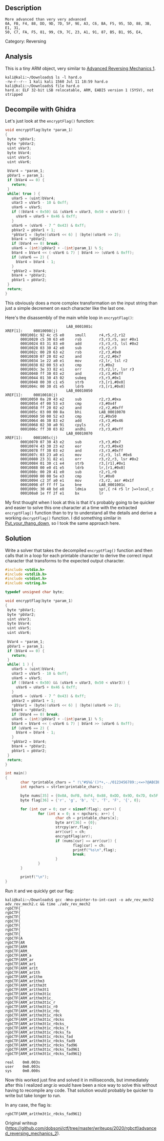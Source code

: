 ## Description

```  
More advanced than very very advanced  
0A, FB, F4, 88, DD, 9D, 7D, 5F, 9E, A3, C6, BA, F5, 95, 5D, 88, 3B, E1, 31,
50, C7, FA, F5, 81, 99, C9, 7C, 23, A1, 91, 87, B5, B1, 95, E4,  
```

Category: Reversing

## Analysis

This is a tiny ARM object, very similar to [Advanced Reversing Mechanics
1](https://github.com/dobsonj/ctf/blob/master/writeups/2020/rgbctf/advanced_reversing_mechanics_1).

```  
kali@kali:~/Downloads$ ls -l hard.o  
-rw-r--r-- 1 kali kali 1560 Jul 11 18:59 hard.o  
kali@kali:~/Downloads$ file hard.o  
hard.o: ELF 32-bit LSB relocatable, ARM, EABI5 version 1 (SYSV), not stripped  
```

## Decompile with Ghidra

Let's just look at the `encryptFlag()` function:

```c  
void encryptFlag(byte *param_1)  
{  
 byte *pbVar1;  
 byte *pbVar2;  
 uint uVar3;  
 byte bVar4;  
 uint uVar5;  
 uint uVar6;  
  
 bVar4 = *param_1;  
 pbVar1 = param_1;  
 if (bVar4 == 0) {  
   return;  
 }  
 while( true ) {  
   uVar5 = (uint)bVar4;  
   uVar3 = uVar5 - 10 & 0xff;  
   uVar6 = uVar5;  
   if ((bVar4 < 0x50) && (uVar6 = uVar3, 0x50 < uVar3)) {  
     uVar6 = uVar5 + 0x46 & 0xff;  
   }  
   uVar6 = (uVar6 - 7 ^ 0x43) & 0xff;  
   pbVar2 = pbVar1 + 1;  
   *pbVar1 = (byte)(uVar6 << 6) | (byte)(uVar6 >> 2);  
   bVar4 = *pbVar2;  
   if (bVar4 == 0) break;  
   uVar6 = (int)(pbVar2 + -(int)param_1) % 5;  
   bVar4 = bVar4 << (-uVar6 & 7) | bVar4 >> (uVar6 & 0xff);  
   if (uVar6 == 2) {  
     bVar4 = bVar4 - 1;  
   }  
   *pbVar2 = bVar4;  
   bVar4 = *pbVar2;  
   pbVar1 = pbVar2;  
 }  
 return;  
}  
```

This obviously does a more complex transformation on the input string than
just a simple decrement on each character like the last one.

Here's the disassembly of the main while loop in `encryptFlag()`:

```  
                            LAB_0001001c                                    XREF[1]:     00010098(j)    
       0001001c 92 4c c5 e0     smull      r4,r5,r2,r12  
       00010020 c5 30 63 e0     rsb        r3,r3,r5, asr #0x1  
       00010024 03 31 83 e0     add        r3,r3,r3, lsl #0x2  
       00010028 03 30 42 e0     sub        r3,r2,r3  
       0001002c 00 20 63 e2     rsb        r2,r3,#0x0  
       00010030 07 20 02 e2     and        r2,r2,#0x7  
       00010034 1e 22 a0 e1     mov        r2,lr, lsl r2  
       00010038 02 00 53 e3     cmp        r3,#0x2  
       0001003c 3e 33 82 e1     orr        r3,r2,lr, lsr r3  
       00010040 ff 30 03 e2     and        r3,r3,#0xff  
       00010044 01 30 43 02     subeq      r3,r3,#0x1  
       00010048 00 30 c1 e5     strb       r3,[r1,#0x0]  
       0001004c 00 30 d1 e5     ldrb       r3,[r1,#0x0]  
                            LAB_00010050                                    XREF[1]:     00010018(j)    
       00010050 0a 20 43 e2     sub        r2,r3,#0xa  
       00010054 4f 00 53 e3     cmp        r3,#0x4f  
       00010058 ff 20 02 e2     and        r2,r2,#0xff  
       0001005c 03 00 00 8a     bhi        LAB_00010070  
       00010060 50 00 52 e3     cmp        r2,#0x50  
       00010064 46 30 83 e2     add        r3,r3,#0x46  
       00010068 02 30 a0 91     cpyls      r3,r2  
       0001006c ff 30 03 82     andhi      r3,r3,#0xff  
                            LAB_00010070                                    XREF[1]:     0001005c(j)    
       00010070 07 30 43 e2     sub        r3,r3,#0x7  
       00010074 43 30 23 e2     eor        r3,r3,#0x43  
       00010078 ff 30 03 e2     and        r3,r3,#0xff  
       0001007c 03 23 a0 e1     mov        r2,r3, lsl #0x6  
       00010080 23 31 82 e1     orr        r3,r2,r3, lsr #0x2  
       00010084 01 30 c1 e4     strb       r3,[r1],#0x1  
       00010088 00 e0 d1 e5     ldrb       lr,[r1,#0x0]  
       0001008c 00 20 41 e0     sub        r2,r1,r0  
       00010090 00 00 5e e3     cmp        lr,#0x0  
       00010094 c2 3f a0 e1     mov        r3,r2, asr #0x1f  
       00010098 df ff ff 1a     bne        LAB_0001001c  
       0001009c 30 40 bd e8     ldmia      sp!,{ r4 r5 lr }=>local_c  
       000100a0 1e ff 2f e1     bx         lr  
```

My first thought when I look at this is that it's probably going to be quicker
and easier to solve this one character at a time with the extracted
`encryptFlag()` function than to try to understand all the details and derive
a working `decryptFlag()` function. I did something similar in
[Put_your_thang_down](https://github.com/dobsonj/ctf/blob/master/writeups/2020/dawgctf/Put_your_thang_down),
so I took the same approach here.

## Solution

Write a solver that takes the decompiled `encryptFlag()` function and then
calls that in a loop for each printable character to derive the correct input
character that transforms to the expected output character.

```c  
#include <stdio.h>  
#include <stdlib.h>  
#include <stdint.h>  
#include <string.h>

typedef unsigned char byte;

void encryptFlag(byte *param_1)  
{  
 byte *pbVar1;  
 byte *pbVar2;  
 uint uVar3;  
 byte bVar4;  
 uint uVar5;  
 uint uVar6;  
  
 bVar4 = *param_1;  
 pbVar1 = param_1;  
 if (bVar4 == 0) {  
   return;  
 }  
 while( 1 ) {  
   uVar5 = (uint)bVar4;  
   uVar3 = uVar5 - 10 & 0xff;  
   uVar6 = uVar5;  
   if ((bVar4 < 0x50) && (uVar6 = uVar3, 0x50 < uVar3)) {  
     uVar6 = uVar5 + 0x46 & 0xff;  
   }  
   uVar6 = (uVar6 - 7 ^ 0x43) & 0xff;  
   pbVar2 = pbVar1 + 1;  
   *pbVar1 = (byte)(uVar6 << 6) | (byte)(uVar6 >> 2);  
   bVar4 = *pbVar2;  
   if (bVar4 == 0) break;  
   uVar6 = (int)(pbVar2 + -(int)param_1) % 5;  
   bVar4 = bVar4 << (-uVar6 & 7) | bVar4 >> (uVar6 & 0xff);  
   if (uVar6 == 2) {  
     bVar4 = bVar4 - 1;  
   }  
   *pbVar2 = bVar4;  
   bVar4 = *pbVar2;  
   pbVar1 = pbVar2;  
 }  
 return;  
}

int main()  
{  
       char *printable_chars = " !\"#$%&'()*+,-./0123456789:;<=>?@ABCDEFGHIJKLMNOPQRSTUVWXYZ[\\]^_`abcdefghijklmnopqrstuvwxyz{|}~";  
       int npchars = strlen(printable_chars);

       byte nums[35] = {0x0A, 0xFB, 0xF4, 0x88, 0xDD, 0x9D, 0x7D, 0x5F, 0x9E, 0xA3, 0xC6, 0xBA, 0xF5, 0x95, 0x5D, 0x88, 0x3B, 0xE1, 0x31, 0x50, 0xC7, 0xFA, 0xF5, 0x81, 0x99, 0xC9, 0x7C, 0x23, 0xA1, 0x91, 0x87, 0xB5, 0xB1, 0x95, 0xE4};  
       byte flag[36] = {'r', 'g', 'b', 'C', 'T', 'F', '{', 0};

       for (int cur = 0; cur < sizeof(flag); cur++) {  
               for (int x = 0; x < npchars; x++) {  
                       char ch = printable_chars[x];  
                       byte arr[36] = {0};  
                       strcpy(arr,flag);  
                       arr[cur] = ch;  
                       encryptFlag(arr);  
                       if (nums[cur] == arr[cur]) {  
                               flag[cur] = ch;  
                               printf("%s\n",flag);  
                               break;  
                       }  
               }  
       }

       printf("\n");  
}  
```

Run it and we quickly get our flag:

```  
kali@kali:~/Downloads$ gcc -Wno-pointer-to-int-cast -o adv_rev_mech2
adv_rev_mech2.c && time ./adv_rev_mech2  
rgbCTF{  
rgbCTF{  
rgbCTF{  
rgbCTF{  
rgbCTF{  
rgbCTF{  
rgbCTF{  
rgbCTF{A  
rgbCTF{AR  
rgbCTF{ARM  
rgbCTF{ARM_  
rgbCTF{ARM_a  
rgbCTF{ARM_ar  
rgbCTF{ARM_ar1  
rgbCTF{ARM_ar1t  
rgbCTF{ARM_ar1th  
rgbCTF{ARM_ar1thm  
rgbCTF{ARM_ar1thm3  
rgbCTF{ARM_ar1thm3t  
rgbCTF{ARM_ar1thm3t1  
rgbCTF{ARM_ar1thm3t1c  
rgbCTF{ARM_ar1thm3t1c_  
rgbCTF{ARM_ar1thm3t1c_r  
rgbCTF{ARM_ar1thm3t1c_r0  
rgbCTF{ARM_ar1thm3t1c_r0c  
rgbCTF{ARM_ar1thm3t1c_r0ck  
rgbCTF{ARM_ar1thm3t1c_r0cks  
rgbCTF{ARM_ar1thm3t1c_r0cks_  
rgbCTF{ARM_ar1thm3t1c_r0cks_f  
rgbCTF{ARM_ar1thm3t1c_r0cks_fa  
rgbCTF{ARM_ar1thm3t1c_r0cks_fad  
rgbCTF{ARM_ar1thm3t1c_r0cks_fad9  
rgbCTF{ARM_ar1thm3t1c_r0cks_fad96  
rgbCTF{ARM_ar1thm3t1c_r0cks_fad961  
rgbCTF{ARM_ar1thm3t1c_r0cks_fad961}

real    0m0.003s  
user    0m0.003s  
sys     0m0.000s  
```

Now this worked just fine and solved it in milliseconds, but immediately after
this I realized angr.io would have been a nice way to solve this without
having to recompile any code. That solution would probably be quicker to write
but take longer to run.

In any case, the flag is:

```  
rgbCTF{ARM_ar1thm3t1c_r0cks_fad961}  
```  

Original writeup
(https://github.com/dobsonj/ctf/tree/master/writeups/2020/rgbctf/advanced_reversing_mechanics_2).